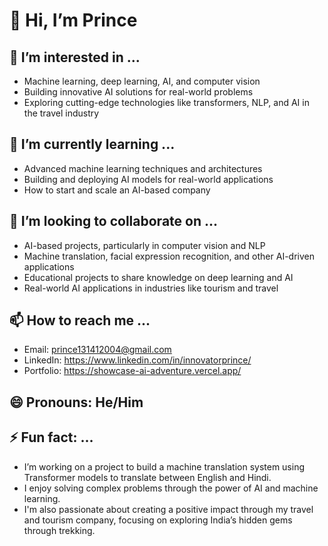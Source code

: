 # 👋 Hi, I’m Prince

## 👀 I’m interested in ...
- Machine learning, deep learning, AI, and computer vision
- Building innovative AI solutions for real-world problems
- Exploring cutting-edge technologies like transformers, NLP, and AI in the travel industry

## 🌱 I’m currently learning ...
- Advanced machine learning techniques and architectures
- Building and deploying AI models for real-world applications
- How to start and scale an AI-based company

## 💞️ I’m looking to collaborate on ...
- AI-based projects, particularly in computer vision and NLP
- Machine translation, facial expression recognition, and other AI-driven applications
- Educational projects to share knowledge on deep learning and AI
- Real-world AI applications in industries like tourism and travel

## 📫 How to reach me ...
- Email: prince131412004@gmail.com
- LinkedIn: https://www.linkedin.com/in/innovatorprince/
- Portfolio: https://showcase-ai-adventure.vercel.app/

## 😄 Pronouns: He/Him

## ⚡ Fun fact: ...
- I’m working on a project to build a machine translation system using Transformer models to translate between English and Hindi.
- I enjoy solving complex problems through the power of AI and machine learning.
- I'm also passionate about creating a positive impact through my travel and tourism company, focusing on exploring India’s hidden gems through trekking.
